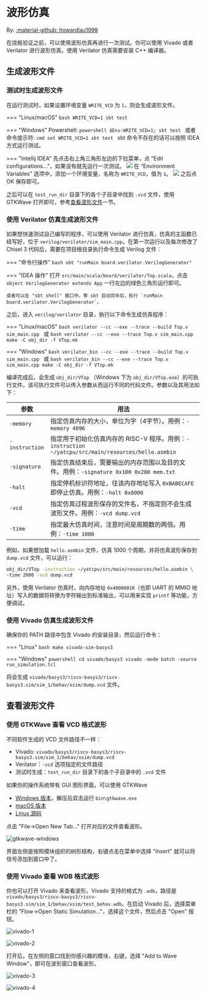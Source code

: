 # 波形仿真

By: [:material-github: howardlau1999](https://github.com/howardlau1999)

在烧板验证之前，可以使用波形仿真再进行一次测试。你可以使用 Vivado 或者 Verilator 进行波形仿真。使用 Verilator 仿真需要安装 C++ 编译器。

## 生成波形文件

### 测试时生成波形文件

在运行测试时，如果设置环境变量 `WRITE_VCD` 为 `1`，则会生成波形文件。

=== "Linux/macOS"
    ```bash
    WRITE_VCD=1 sbt test
    ```

=== "Windows"
    Powershell:
    ```powershell
    $Env:WRITE_VCD=1; sbt test
    ```
    或者命令提示符:
    ```cmd
    set WRITE_VCD=1
    sbt test
    ```
    sbt 命令不存在的话可以按照 IDEA 方式运行测试。

=== "Intellij IDEA"
    先点击右上角三角形左边的下拉菜单，点 “Edit configurations...”，如果没有就先运行一次测试。 
    ![](images/write-vcd-idea-1.png)
    在 “Environment Variables” 选项中，添加一个环境变量，名称为 `WRITE_VCD`，值为 `1`。
    ![](images/write-vcd-idea-2.png)
    之后点 OK 保存即可。

之后可以在 `test_run_dir` 目录下的各个子目录中找到 `.vcd` 文件，使用 GTKWave 打开即可，参考[查看波形文件](#查看波形文件)一节。

### 使用 Verilator 仿真生成波形文件

如果想快速测试自己编写的程序，可以使用 Verilator 进行仿真，仿真的主函数已经写好，位于 `verilog/verilator/sim_main.cpp`。在第一次运行以及每次修改了 Chisel 3 代码后，需要在项目根目录执行命令生成 Verilog 文件：

=== "命令行操作"
    ```bash
    sbt "runMain board.verilator.VerilogGenerator"
    ```

=== "IDEA 操作"
    打开 `src/main/scala/board/verilator/Top.scala`，点击 `object VerilogGenerator extends App` 一行左边的绿色三角形运行即可。

    或者可以在 "sbt shell" 窗口中，等 sbt 启动完毕后，执行 `runMain board.verilator.VerilogGenerator`。

之后，进入 `verilog/verilator` 目录，执行以下命令生成仿真程序：

=== "Linux/macOS"
    ```bash
    verilator --cc --exe --trace --build Top.v sim_main.cpp
    ```
    或
    ```bash
    verilator --cc --exe --trace Top.v sim_main.cpp
    make -C obj_dir -f VTop.mk
    ```

=== "Windows"
    ```bash
    verilator_bin --cc --exe --trace --build Top.v sim_main.cpp
    ```
    或
    ```bash
    verilator_bin --cc --exe --trace Top.v sim_main.cpp
    make -C obj_dir -f VTop.mk
    ```

编译完成后，会生成 `obj_dir/VTop` （Windows 下为 `obj_dir/VTop.exe`）的可执行文件。该可执行文件可以传入参数从而运行不同的代码文件。参数以及其用法如下：

|参数|用法|
|----|-----|
|`-memory`|指定仿真内存的大小，单位为字（4字节）。用例：`-memory 4096`|
|`-instruction`|指定用于初始化仿真内存的 RISC-V 程序。用例：`-instruction ~/yatcpu/src/main/resources/hello.asmbin`|
|`-signature`|指定仿真结束后，需要输出的内存范围以及目的文件。用例：`-signature 0x100 0x200 mem.txt`|
|`-halt`|指定停机标识符地址，往该内存地址写入 `0xBABECAFE` 即停止仿真。用例：`-halt 0x8000`|
|`-vcd`|指定仿真过程波形保存的文件名，不指定则不会生成波形文件。用例：`-vcd dump.vcd`|
|`-time`|指定最大仿真时间，注意时间是周期数的两倍。用例：`-time 1000`|

例如，如果想加载 `hello.asmbin` 文件，仿真 1000 个周期，并将仿真波形保存到 `dump.vcd` 文件，可以运行：

```bash
obj_dir/VTop -instruction ~/yatcpu/src/main/resources/hello.asmbin \
-time 2000 -vcd dump.vcd
```

另外，使用 Verilator 仿真时，向内存地址 `0x40000010`（也即 UART 的 MMIO 地址）写入的数据将转换为字符输出到标准输出，可以用来实现 `printf` 等功能，方便调试。 

### 使用 Vivado 仿真生成波形文件

确保你的 PATH 路径中包含 Vivado 的安装目录，然后运行命令：

=== "Linux"
    ```bash
    make vivado-sim-basys3
    ```

=== "Windows"
    ```powershell
    cd vivado/basys3
    vivado -mode batch -source run_simulation.tcl
    ```

将会生成 `vivado/basys3/riscv-basys3/riscv-basys3.sim/sim_1/behav/xsim/dump.vcd` 文件。

## 查看波形文件

### 使用 GTKWave 查看 VCD 格式波形

不同软件生成的 VCD 文件路径不一样：

- Vivado: `vivado/basys3/riscv-basys3/riscv-basys3.sim/sim_1/behav/xsim/dump.vcd`
- Verilator：`-vcd` 选项指定的文件路径
- 测试时生成：`test_run_dir` 目录下的各个子目录中的 `.vcd` 文件

如果你的操作系统带有 GUI 图形界面，可以使用 GTKWave

- [Windows 版本](https://sourceforge.net/projects/gtkwave/files/gtkwave-3.3.100-bin-win64/)，解压后双击运行 `bin\gtkwave.exe`
- [macOS 版本](https://sourceforge.net/projects/gtkwave/files/gtkwave-3.3.107-osx-app/)
- [Linux 源码](https://sourceforge.net/projects/gtkwave/files/gtkwave-3.3.111/)

点击 "File->Open New Tab..." 打开对应的文件查看波形。

![gtkwave-windows](images/gtkwave.png)

界面左侧是按照模块组织的树形结构，右键点击在菜单中选择 "Insert" 就可以将信号添加到窗口中了。

### 使用 Vivado 查看 WDB 格式波形

你也可以打开 Vivado 来查看波形，Vivado 支持的格式为 `.wdb`，路径是 `vivado/basys3/riscv-basys3/riscv-basys3.sim/sim_1/behav/xsim/test_behav.wdb`。在启动 Vivado 后，选择菜单栏的 "Flow->Open Static Simulation..."，选择这个文件，然后点击 "Open" 按钮。

![vivado-1](images/vivado-1.png)

![vivado-2](images/vivado-2.png)

打开后，在左侧的窗口找到你感兴趣的模块，右键，选择 "Add to Wave Window"，即可在波形窗口查看波形。

![vivado-3](images/vivado-3.png)

![vivado-4](images/vivado-4.png)